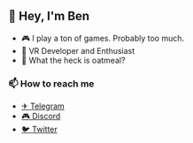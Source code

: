 ## 👋 Hey, I'm Ben 

- 🎮 I play a ton of games. Probably too much. 
- 🥽 VR Developer and Enthusiast
- 🤔 What the heck is oatmeal?

### 📫 How to reach me

- [✈ Telegram](https://t.me/benaclejames)
- [🎮 Discord](https://discord.com/users/102439138581573632)
- [🐦 Twitter](https://twitter.com/benaclejames)


<!--
**benaclejames/benaclejames** is a ✨ _special_ ✨ repository because its `README.md` (this file) appears on your GitHub profile.

Here are some ideas to get you started:

- 🔭 I’m currently working on ...
- 🌱 I’m currently learning ...
- 👯 I’m looking to collaborate on ...
- 🤔 I’m looking for help with ...
- 💬 Ask me about ...
- 📫 How to reach me: ...
- 😄 Pronouns: ...
- ⚡ Fun fact: ...
-->
